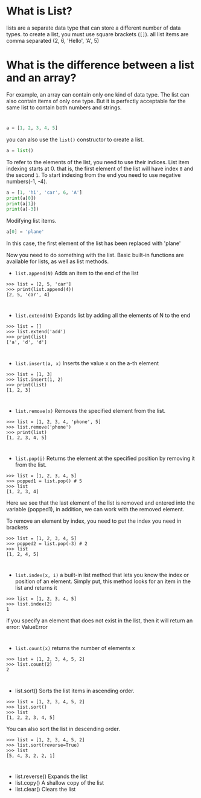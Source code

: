 # What is List?

lists are a separate data type that can store a different number of data types.
to create a list, you must use square brackets (`` [] ``). 
all list items are comma separated (2, 6, 'Hello', 'A', 5)

# What is the difference between a list and an array?

For example, an array can contain only one kind of data type. 
The list can also contain items of only one type. But it is perfectly acceptable for the same list to contain both numbers and strings.

#

```py
a = [1, 2, 3, 4, 5]
```
you can also use the ```list()``` constructor to create a list.
```py
a = list()
```

To refer to the elements of the list, you need to use their indices. List item indexing starts at 0.
that is, the first element of the list will have index `0` and the second `1`.
To start indexing from the end you need to use negative numbers(-1, -4).
```py
a = [1, 'hi', 'car', 6, 'A']
print(a[0])
print(a[1])
print(a[-3])
```

Modifying list items.
```py
a[0] = 'plane'
```
In this case, the first element of the list has been replaced with 'plane'

Now you need to do something with the list. Basic built-in functions are available for lists, as well as list methods.

* `list.append(N)` Adds an item to the end of the list
 ```
 >>> list = [2, 5, 'car']
 >>> print(list.append(4))
 [2, 5, 'car', 4]
 ```
 #
* `list.extend(N)` Expands list by adding all the elements of N to the end 
```
>>> list = []
>>> list.extend('add')
>>> print(list)
['a', 'd', 'd']
```
#

* `list.insert(a, x)` Inserts the value x on the a-th element
```
>>> list = [1, 3]
>>> list.insert(1, 2)
>>> print(list)
[1, 2, 3]
```
#
* `list.remove(x)` Removes the specified element from the list.
```
>>> list = [1, 2, 3, 4, 'phone', 5]
>>> list.remove('phone')
>>> print(list)
[1, 2, 3, 4, 5]
```
#

* `list.pop(i)` Returns the element at the specified position by removing it from the list.
```
>>> list = [1, 2, 3, 4, 5]
>>> popped1 = list.pop() # 5
>>> list 
[1, 2, 3, 4]
```
Here we see that the last element of the list is removed and entered into the variable (popped1), in addition, we can work with the removed element.

To remove an element by index, you need to put the index you need in brackets
```
>>> list = [1, 2, 3, 4, 5]
>>> popped2 = list.pop(-3) # 2
>>> list
[1, 2, 4, 5]
```
#

* `list.index(x, i)` a built-in list method that lets you know the index or position of an element.
Simply put, this method looks for an item in the list and returns it

```
>>> list = [1, 2, 3, 4, 5]
>>> list.index(2)
1
```
if you specify an element that does not exist in the list, then it will return an error: ValueError

#
* `list.count(x)` returns the number of elements x

```
>>> list = [1, 2, 3, 4, 5, 2]
>>> list.count(2)
2
```

#

* list.sort() Sorts the list items in ascending order.

```
>>> list = [1, 2, 3, 4, 5, 2]
>>> list.sort()
>>> list
[1, 2, 2, 3, 4, 5]
```
You can also sort the list in descending order.

```
>>> list = [1, 2, 3, 4, 5, 2]
>>> list.sort(reverse=True)
>>> list
[5, 4, 3, 2, 2, 1]
```

#

* list.reverse() Expands the list
* list.copy() A shallow copy of the list
* list.clear() Clears the list
